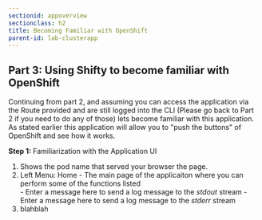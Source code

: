 ```yaml
---
sectionid: appoverview
sectionclass: h2
title: Becoming Familiar with OpenShift
parent-id: lab-clusterapp
---
```


## Part 3: Using Shifty to become familiar with OpenShift


Continuing from part 2, and assuming you can access the application via the Route provided and are still logged into the CLI (Please go back to Part 2 if you need to do any of those) lets become familiar with this application.  As stated earlier this application will allow you to "push the buttons" of OpenShift and see how it works.

**Step 1:** Familiarization with the Application UI
  1. Shows the pod name that served your browser the page.
  2. Left Menu: Home - The main page of the applicaiton where you can perform some of the functions listed<br>
    - Enter a message here to send a log message to the *stdout* stream
    - Enter a message here to send a log message to the *stderr* stream
  3. blahblah
